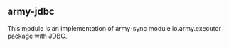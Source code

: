 ## army-jdbc

This module is an implementation of army-sync module io.army.executor package with JDBC.
